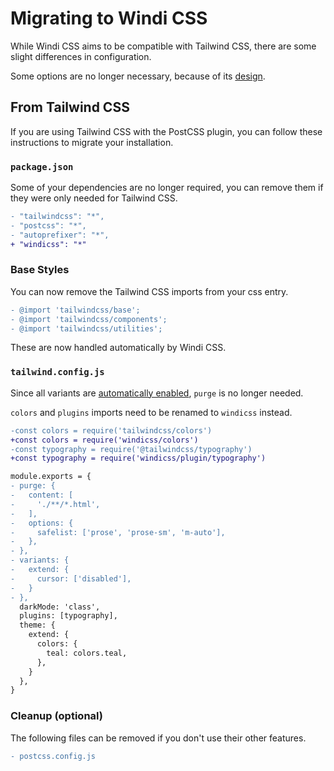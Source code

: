 [auto]: /guide/features.html#🤖-auto-inferred-variables-and-variants
[design]: /guide/modes

# Migrating to Windi CSS

While Windi CSS aims to be compatible with Tailwind CSS, there are some slight differences in configuration.

Some options are no longer necessary, because of its [design].

## From Tailwind CSS

If you are using Tailwind CSS with the PostCSS plugin, you can follow these instructions to migrate your installation.

### `package.json`

Some of your dependencies are no longer required, you can remove them if they were only needed for Tailwind CSS.

```diff
- "tailwindcss": "*",
- "postcss": "*",
- "autoprefixer": "*",
+ "windicss": "*"
```

### Base Styles

You can now remove the Tailwind CSS imports from your css entry.

```diff
- @import 'tailwindcss/base';
- @import 'tailwindcss/components';
- @import 'tailwindcss/utilities';
```

These are now handled automatically by Windi CSS.

### `tailwind.config.js`

Since all variants are [automatically enabled][auto], `purge` is no longer needed.

`colors` and `plugins` imports need to be renamed to `windicss` instead.

```diff
-const colors = require('tailwindcss/colors')
+const colors = require('windicss/colors')
-const typography = require('@tailwindcss/typography')
+const typography = require('windicss/plugin/typography')

module.exports = {
- purge: {
-   content: [
-     './**/*.html',
-   ],
-   options: {
-     safelist: ['prose', 'prose-sm', 'm-auto'],
-   },
- },
- variants: {
-   extend: {
-     cursor: ['disabled'],
-   }
- },
  darkMode: 'class',
  plugins: [typography],
  theme: {
    extend: {
      colors: {
        teal: colors.teal,
      },
    }
  },
}
```

### Cleanup (optional)

The following files can be removed if you don't use their other features.

```diff
- postcss.config.js
```
